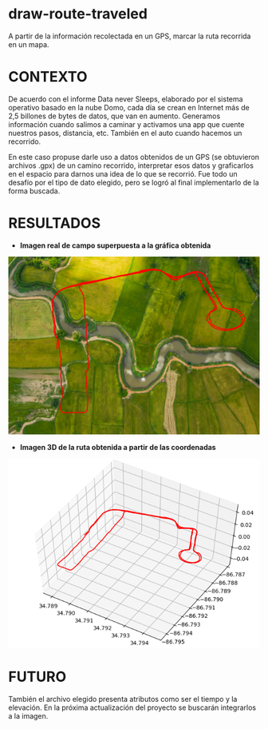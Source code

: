 # draw-route-traveled
A partir de la información recolectada en un GPS, marcar la ruta recorrida en un mapa.

# CONTEXTO

De acuerdo con el informe Data never Sleeps, elaborado por el sistema operativo basado en la nube Domo, cada día se crean en Internet más de 2,5 billones de bytes de datos, que van en aumento. Generamos información cuando salimos a caminar y activamos una app que cuente nuestros pasos, distancia, etc. También en el auto cuando hacemos un recorrido.

En este caso propuse darle uso a datos obtenidos de un GPS (se obtuvieron archivos .gpx) de un camino recorrido, interpretar esos datos y graficarlos en el espacio para darnos una idea de lo que se recorrió. Fue todo un desafío por el tipo de dato elegido, pero se logró al final implementarlo de la forma buscada.

# RESULTADOS

* **Imagen real de campo superpuesta a la gráfica obtenida**

![imageninsitu](https://github.com/cabustillo13/draw-route-traveled/blob/master/EjemploinSitu.png)

* **Imagen 3D de la ruta obtenida a partir de las coordenadas**

![imagen3D](https://github.com/cabustillo13/draw-route-traveled/blob/master/Ejemplo3D.png)

# FUTURO

También el archivo elegido presenta atributos como ser el tiempo y la elevación. En la próxima actualización del proyecto se buscarán integrarlos a la imagen.

